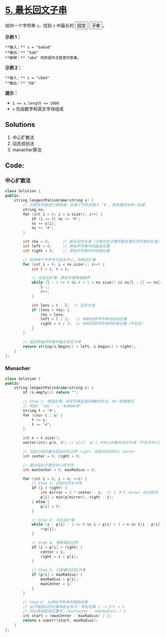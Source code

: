 # [5. 最长回文子串](https://leetcode.cn/problems/longest-palindromic-substring/description/?envType=study-plan-v2&envId=top-100-liked)

给你一个字符串 `s`，找到 `s` 中最长的 <button type="button" aria-haspopup="dialog" aria-expanded="false" aria-controls="radix-:r1a:" data-state="closed" class="">回文</button> <button type="button" aria-haspopup="dialog" aria-expanded="false" aria-controls="radix-:r1b:" data-state="closed" class="">子串</button>。

**示例 1：** 

```
**输入：** s = "babad"
**输出：** "bab"
**解释：** "aba" 同样是符合题意的答案。
```

**示例 2：** 

```
**输入：** s = "cbbd"
**输出：** "bb"
```

**提示：** 

- `1 <= s.length <= 1000`
- `s` 仅由数字和英文字母组成

## Solutions

1. 中心扩散法
2. 动态规划法
3. manacher算法

## Code:

### 中心扩散法

```c++
class Solution {
public:
    string longestPalindrome(string s) {
        // 对原字符串进行预处理，在每个字符间插入 '#'，使奇偶回文统一处理
        string ns;
        for (int i = 0; i < s.size(); i++) {
            if (i == 0) ns += "#";
            ns += s[i];
            ns += "#";
        }

        int res = 0;      // 最长回文长度（注意此处计算的是处理后字符串的长度）
        int left = 0;     // 原始字符串中的起始位置
        int right = 0;    // 原始字符串中的结束位置

        // 枚举每个字符作为回文中心，向两边扩展
        for (int i = 0; i < ns.size(); i++) {
            int l = i, r = i;

            // 向左右扩展，直到不相等或越界
            while (l - 1 >= 0 && r + 1 < ns.size() && ns[l - 1] == ns[r + 1]) {//⚠️注意，这里必须是先判断再获取，因为l，r分别表示最长子串的起始和结束下标
                l--;
                r++;
            }

            int lens = r - l;  // 回文长度
            if (lens > res) {
                res = lens;
                left = l / 2;   // 映射回原字符串的起始位置
                right = r / 2;  // 映射回原字符串的结束位置（不包含）
            }
        }

        // 返回原始字符串中最长回文子串
        return string(s.begin() + left, s.begin() + right);
    }
};

```

### Manacher

```c++
class Solution {
public:
    string longestPalindrome(string s) {
        if (s.empty()) return "";

        // Step 1: 插值处理，将字符串变成间隔#的形式，统一奇偶情况
        // 例如: "abc" -> "#a#b#c#"
        string t = "#";
        for (char c : s) {
            t += c;
            t += "#";
        }

        int n = t.size();
        vector<int> p(n, 0); // p[i]: 以 i 为中心的最长回文半径（不包含中心）

        // 当前已知的最右回文的右边界 right，及其对应的中心 center
        int center = 0, right = 0;

        // 最长回文子串的中心和半径
        int maxCenter = 0, maxRadius = 0;

        for (int i = 0; i < n; ++i) {
            // Step 2: 初始化回文半径
            if (i < right) {
                int mirror = 2 * center - i;  // i 关于 center 的对称点
                p[i] = min(p[mirror], right - i);
            } else {
                p[i] = 0;
            }

            // Step 3: 向左右扩展
            while (i - p[i] - 1 >= 0 && i + p[i] + 1 < n && t[i - p[i] - 1] == t[i + p[i] + 1]) {
                ++p[i];
            }

            // Step 4: 更新最右边界
            if (i + p[i] > right) {
                center = i;
                right = i + p[i];
            }

            // Step 5: 记录最长回文子串
            if (p[i] > maxRadius) {
                maxRadius = p[i];
                maxCenter = i;
            }
        }

        // Step 6: 从原始字符串中提取结果
        // 由于插值后的位置映射关系为：原始位置 i -> 2*i + 1
        // 所以原始起始位置为：(maxCenter - maxRadius) / 2
        int start = (maxCenter - maxRadius) / 2;
        return s.substr(start, maxRadius);
    }
};

```

